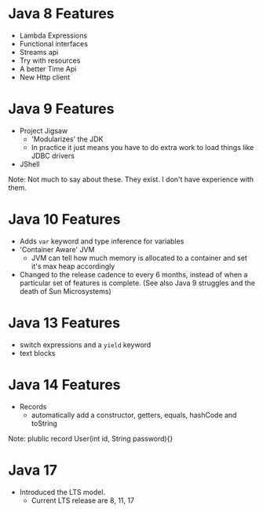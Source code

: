 # Java 8 Features


* Lambda Expressions
* Functional interfaces
* Streams api
* Try with resources
* A better Time Api
* New Http client



# Java 9 Features



* Project Jigsaw
  - 'Modularizes' the JDK
  - In practice it just means you have to do extra work to load things like JDBC drivers
* JShell

Note: Not much to say about these. They exist. I don't have experience with them.



# Java 10 Features



* Adds `var` keyword and type inference for variables
* 'Container Aware' JVM
  - JVM can tell how much memory is allocated to a container and set it's max heap accordingly 
* Changed to the release cadence to every 6 months, instead of when a particular set of features is complete. (See also Java 9 struggles and the death of Sun Microsystems)



# Java 13 Features



* switch expressions and a `yield` keyword
* text blocks



# Java 14 Features



* Records
  - automatically add a constructor, getters, equals, hashCode and toString 

Note: plublic record User(int id, String password){}



# Java 17



* Introduced the LTS model.
  - Current LTS release are 8, 11, 17